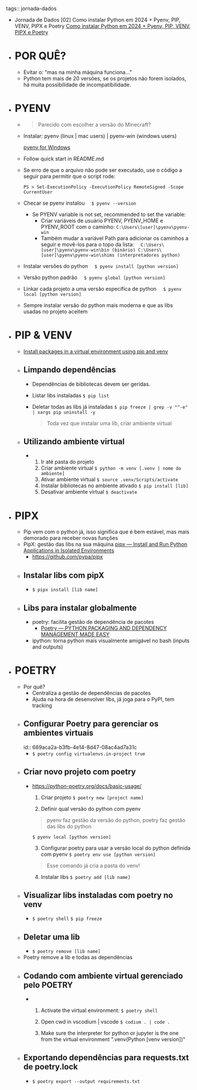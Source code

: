tags:: jornada-dados

- Jornada de Dados [02] Como instalar Python em 2024 + Pyenv, PIP, VENV, PIPX e Poetry
  [Como instalar Python em 2024 + Pyenv, PIP, VENV, PIPX e Poetry](https://youtu.be/9LYqtLuD7z4)
- # POR QUÊ?
	- Evitar o: "mas na minha máquina funciona..."
	- Python tem mais de 20 versões, se os projetos não forem isolados, há muita possibilidade de incompatibilidade.
- # PYENV
	- > Parecido com escolher a versão do Minecraft?
	- Instalar: pyenv (linux | mac users) | pyenv-win (windows users)
	  
	  [pyenv for Windows](https://github.com/pyenv-win/pyenv-win)
	- Follow quick start in README.md
	- Se erro de que o arquivo não pode ser executado, use o código a seguir para permitir que o script rode:
	  
	  ``PS > Set-ExecutionPolicy -ExecutionPolicy RemoteSigned -Scope CurrentUser``
	- Checar se pyenv instalou
	  ``  $ pyenv --version``
		- Se PYENV variable is not set, recommended to set the variable:
			- Criar variáveis de usuário PYENV, PYENV_HOME e PYENV_ROOT com o caminho:
			    ``C:\Users\[user]\pyenv\pyenv-win``
			- Também mudar a variável Path para adicionar os caminhos a seguir e movê-los para o topo da lista:
			  ``  C:\Users\[user]\pyenv\pyenv-win\bin (binário)
			    C:\Users\[user]\pyenv\pyenv-win\shims (interpretadores python)``
	- Instalar versões do python
	  ``  $ pyenv install [python version]``
	- Versão python padrão
	  ``  $ pyenv global [python version]``
	- Linkar cada projeto a uma versão específica de python
	  ``  $ pyenv local [python version]``
	- Sempre instalar versão do python mais moderna e que as libs usadas no projeto aceitem
- # PIP & VENV
	- [Install packages in a virtual environment using pip and venv](https://packaging.python.org/en/latest/guides/installing-using-pip-and-virtual-environments/)
	- ## Limpando dependências
		- Dependências de bibliotecas devem ser geridas.
		- Listar libs instaladas
		    ``$ pip list``
		- Deletar todas as libs já instaladas
		  ``$ pip freeze | grep -v "^-e" | xargs pip uninstall -y``
		  
		  > Toda vez que instalar uma lib, criar ambiente virtual
	- ## Utilizando ambiente virtual
		- 1. Ir até pasta do projeto 
		  2. Criar ambiente virtual
		  ``$ python -m venv [.venv | nome do ambiente]``
		  3. Ativar ambiente virtual
		  ``$ source .venv/Scripts/activate``
		  4. Instalar bibliotecas no ambiente ativado
		  ``$ pip install [lib]``
		  5. Desativar ambiente virtual
		  ``$ deactivate``
- # PIPX
	- Pip vem com o python já, isso significa que é bem estável, mas mais demorado para receber novas funções
	- PipX: gestão das libs na sua máquina
	    [pipx — Install and Run Python Applications in Isolated Environments](https://github.com/pypa/pipx)
		- https://github.com/pypa/pipx
	- ## Instalar libs com pipX
		- ``$ pipx install [lib name]``
	- ## Libs para instalar globalmente
		- poetry: facilita gestão de dependência de pacotes
			- [Poetry — PYTHON PACKAGING AND DEPENDENCY MANAGEMENT MADE EASY](https://python-poetry.org/)
		- ipython: torna python mais visualmente amigável no bash (inputs and outputs)
- # POETRY
	- Por quê?
		- Centraliza a gestão de dependências de pacotes
		- Ajuda na hora de desenvolver libs, já joga para o PyPI, tem tracking
	- ## Configurar Poetry para gerenciar os ambientes virtuais
	  id:: 669aca2a-b3fb-4e14-8d47-08ac4ad7a31c
		- ``$ poetry config virtualenvs.in-project true``
	- ## Criar novo projeto com poetry
		- https://python-poetry.org/docs/basic-usage/
		  
		  1. Criar projeto
		    ``$ poetry new [project name]``
		  
		  2. Definir qual versão do python com pyenv
		    > pyenv faz gestão da versão do python, poetry faz gestão das libs do python
		  
		  ``$ pyenv local [python version]``
		  
		  3. Configurar poetry para usar a versão local do python definida com pyenv
		    ``$ poetry env use [python version]``
		  > Esse comando já cria a pasta do venv!
		  
		  4. Instalar libs
		    ``$ poetry add [lib name]``
	- ## Visualizar libs instaladas com poetry no venv
		- ``$ poetry shell``
		    ``$ pip freeze``
	- ## Deletar uma lib
		- ``$ poetry remove [lib name]``
	- Poetry remove a lib e todas as dependências
	- ## Codando com ambiente virtual gerenciado pelo POETRY
		- 1. Activate the virtual environment:
		    ``$ poetry shell``
		  
		  2. Open cwd in vscodium | vscode
		    ``$ codium . | code .``
		  
		  3. Make sure the interpreter for python or jupyter is the one from the virtual environment
		    ".venv(Python [venv version])"
	- ## Exportando dependências para requests.txt de poetry.lock
		- ``$ poetry export --output requirements.txt``